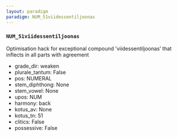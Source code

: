 ```yaml
---
layout: paradigm
paradigm: NUM_51viidessentiljoonas
---
```

### ` NUM_51viidessentiljoonas `

Optimisation hack for exceptional compound ’viidessentiljoonas’ that inflects in all parts with agreement
* grade_dir: weaken
* plurale_tantum: False
* pos: NUMERAL
* stem_diphthong: None
* stem_vowel: None
* upos: NUM
* harmony: back
* kotus_av: None
* kotus_tn: 51
* clitics: False
* possessive: False
